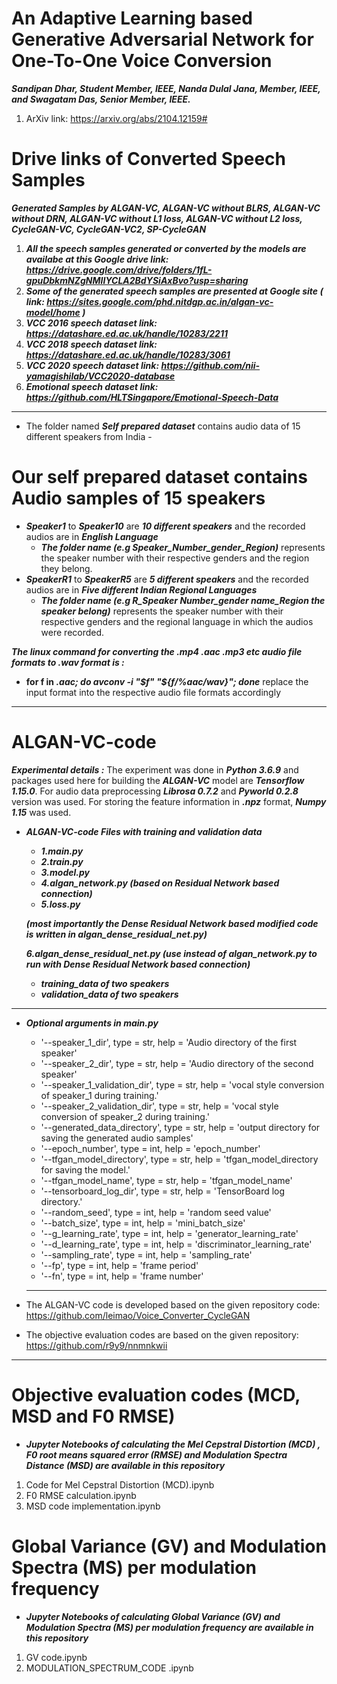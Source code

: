 # An Adaptive Learning based  Generative Adversarial Network for One-To-One Voice Conversion
***Sandipan Dhar, Student  Member,  IEEE, Nanda Dulal Jana, Member, IEEE, and Swagatam Das, Senior Member, IEEE.***
1. ArXiv link: https://arxiv.org/abs/2104.12159#

# Drive links of Converted Speech Samples
***Generated Samples by ALGAN-VC, ALGAN-VC without BLRS, ALGAN-VC without DRN, ALGAN-VC without L1 loss,  ALGAN-VC without L2 loss, CycleGAN-VC, CycleGAN-VC2, SP-CycleGAN***
1. ***All the speech samples generated or converted by the models are availabe at this Google drive link: https://drive.google.com/drive/folders/1fL-gpuDbkmNZgNMIIYCLA2BdYSiAxBvo?usp=sharing***
2. ***Some of the generated speech samples are presented at Google site ( link: https://sites.google.com/phd.nitdgp.ac.in/algan-vc-model/home )***
3. ***VCC 2016 speech dataset link: https://datashare.ed.ac.uk/handle/10283/2211***
4. ***VCC 2018 speech dataset link: https://datashare.ed.ac.uk/handle/10283/3061***
4. ***VCC 2020 speech dataset link: https://github.com/nii-yamagishilab/VCC2020-database***
5. ***Emotional speech dataset link: https://github.com/HLTSingapore/Emotional-Speech-Data***
******
- The folder named ***Self prepared dataset*** contains audio data of 15 different speakers from India -
# Our self prepared dataset contains Audio samples of 15 speakers
- ***Speaker1*** to ***Speaker10*** are ***10 different speakers*** and the recorded audios are in ***English Language***
  - ***The folder name (e.g Speaker_Number_gender_Region)*** represents the speaker number with their respective genders and the region they belong.
- ***SpeakerR1*** to ***SpeakerR5*** are ***5 different speakers*** and the recorded audios are in ***Five different Indian Regional Languages***
  - ***The folder name (e.g R_Speaker Number_gender name_Region the speaker belong)*** represents the speaker number with their respective genders and the regional language in which the audios were recorded.

***The linux command for converting the .mp4 .aac .mp3 etc audio file formats to .wav format is :***

- **for f in *.aac; do avconv -i "$f" "${f/%aac/wav}"; done*** replace the input format into the respective audio file formats accordingly 

******
# ALGAN-VC-code 
***Experimental details  :***
The experiment was done in ***Python 3.6.9*** and packages used
here for building the ***ALGAN-VC*** model are ***Tensorflow 1.15.0***. For audio data preprocessing ***Librosa 0.7.2***
and ***Pyworld 0.2.8*** version was used. For storing the feature
information in ***.npz*** format, ***Numpy 1.15*** was used.
- ***ALGAN-VC-code Files with training and validation data*** 
  - ***1.main.py*** 
  - ***2.train.py*** 
  - ***3.model.py*** 
  - ***4.algan_network.py (based on Residual Network based connection)*** 
  - ***5.loss.py*** 
  
   ***(most importantly the Dense Residual Network based modified code is written in algan_dense_residual_net.py)***
   
  ***6.algan_dense_residual_net.py (use instead of algan_network.py to run with Dense Residual Network based connection)***
  - ***training_data of two speakers*** 
  - ***validation_data of two speakers***
  
******
- ***Optional arguments in main.py*** 
  - '--speaker_1_dir', type = str, help = 'Audio directory of the first speaker'
  - '--speaker_2_dir', type = str, help = 'Audio directory of the second speaker'
  - '--speaker_1_validation_dir', type = str, help = 'vocal style conversion of speaker_1  during  training.'
  - '--speaker_2_validation_dir', type = str, help = 'vocal style conversion of speaker_2  during  training.'
  - '--generated_data_directory', type = str, help = 'output directory for saving the generated audio samples'
  - '--epoch_number', type = int, help = 'epoch_number'
  - '--tfgan_model_directory', type = str, help = 'tfgan_model_directory for saving the model.'
  - '--tfgan_model_name', type = str, help = 'tfgan_model_name'
  - '--tensorboard_log_dir', type = str, help = 'TensorBoard log directory.'
  - '--random_seed', type = int, help = 'random seed value'
  - '--batch_size', type = int, help = 'mini_batch_size'
  - '--g_learning_rate', type = int, help = 'generator_learning_rate'
  - '--d_learning_rate', type = int, help = 'discriminator_learning_rate'
  - '--sampling_rate', type = int, help = 'sampling_rate'
  - '--fp', type = int, help = 'frame period'
  - '--fn', type = int, help = 'frame number'
  
  ******

 - The ALGAN-VC code is developed based on the given repository code: https://github.com/leimao/Voice_Converter_CycleGAN
 - The objective evaluation codes are based on the given repository: https://github.com/r9y9/nnmnkwii

******

 # Objective evaluation codes (MCD, MSD and F0 RMSE) 
 - ***Jupyter Notebooks of calculating the Mel Cepstral Distortion (MCD) , F0 root means squared error (RMSE) and Modulation Spectra Distance (MSD) are available in this repository***
1. Code for Mel Cepstral Distortion (MCD).ipynb
2. F0 RMSE calculation.ipynb
3. MSD code implementation.ipynb


# Global Variance (GV) and Modulation Spectra (MS) per modulation frequency

 - ***Jupyter Notebooks of calculating Global Variance (GV) and Modulation Spectra (MS) per modulation frequency are available in this repository***
1. GV code.ipynb
2. MODULATION_SPECTRUM_CODE .ipynb
